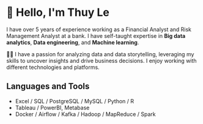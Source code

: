 # 👋 Hello, I'm Thuy Le

I have over 5 years of experience working as a Financial Analyst and Risk Management Analyst at a bank. I have self-taught expertise in **Big data analytics**, **Data engineering**, and **Machine learning**.

🧑‍💻 I have a passion for analyzing data and data storytelling, leveraging my skills to uncover insights and drive business decisions. I enjoy working with different technologies and platforms.



## Languages and Tools

- Excel / SQL / PostgreSQL / MySQL / Python / R
- Tableau / PowerBI, Metabase
- Docker / Airflow / Kafka / Hadoop / MapReduce / Spark



<!---
ThuyLe2410/ThuyLe2410 is a ✨ special ✨ repository because its `README.md` (this file) appears on your GitHub profile.
You can click the Preview link to take a look at your changes.
--->
